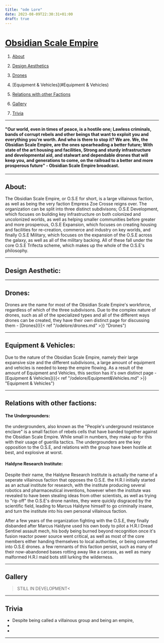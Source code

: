 ```yaml
---
title: "ode Lore"
date: 2023-08-09T22:30:31+01:00
draft: true
---
```


# <u>Obsidian Scale Empire</u>

1. [About](#about)

2. [Design Aesthetics](#design%20aesthetic)

3. [Drones](#Drones)

4. [Equipment & Vehicles](#Equipment & Vehicles)

5. [Relations with other Factions](#relationships)

6. [Gallery](#gallery)

7. [Trivia](#trivia)

---

#### "Our world, even in times of peace, is a hostile one; Lawless criminals, bands of corrupt rebels and other beings that want to exploit you and everything you're worth. And who is there to stop it? We are. We, the Obsidian Scale Empire, are the ones spearheading a better future; With state of the art housing and facilities, Strong and sturdy infrastructure and developmental aid, and stalwart and dependable drones that will keep you, and generations to come, on the railroad to a better and more prosperous future" - Obsidian Scale Empire broadcast.

---

## About:

The Obsidian Scale Empire, or O.S.E for short, is a large villainous faction, as well as being the very faction Empress Zoe Crosse reigns over. The organization can be split into three distinct subdivisons; O.S.E Development, which focuses on building key infrastructure on both colonized and uncolonized worlds, as well as helping smaller communities before greater and more prosperous, O.S.E Expansion, which focuses on creating housing and facilities for re-creation, commerce and industry on key worlds, and finally O.S.E Military, which focuses on the expansion of the O.S.E across the galaxy, as well as all of the military backing. All of these fall under the core O.S.E Trifecta scheme, which makes up the whole of the O.S.E's philosophy. 

---

## Design Aesthetic:



---

## Drones:

Drones are the name for most of the Obsidian Scale Empire's workforce, regardless of which of the three subdivisons. Due to the complex nature of drones, such as all of the specialized types and all of the different ways drones can be created, they have their own distinct page for discussing them - [Drones]({{< ref "/odelore/drones.md" >}} "Drones") 

---

## Equipment & Vehicles:

Due to the nature of the Obsidian Scale Empire, namely their large expansive size and the different subdivisons, a large amount of equipment and vehicles is needed to keep the empire flowing. As a result of the amount of Equipment and Vehicles, this section has it's own distinct page - [Equipment & Vehicles]({{< ref "/odelore/Equipment&Vehicles.md" >}} "Equipment & Vehicles") 

---

## Relations with other factions:

#### The Undergrounders:

the undergrounders, also known as the "People's underground resistance enclave" is a small faction of rebels cells that have banded together against the Obsidian Scale Empire. While small in numbers, they make up for this with their usage of guerilla tactics. The undergrounders are the key opposition to the O.S.E, and relations with the group have been hostile at best, and explosive at worst.

#### Haldyne Research Institute:

Despite their name, the Haldyne Research Institute is actually the name of a seperate villainous faction that opposes the O.S.E. the H.R.I initially started as an actual institute for research, with the institute producing several robotics and pharmaceutical inventions, however when the institute was revealed to have been stealing ideas from other scientists, as well as trying to "rip off" the O.S.E's drone nanites, they were quickly disgraced by the scientific field, leading to Marcus Haldyne himself to go criminally insane, and turn the institute into his own personal villainous faction. 

After a few years of the organization fighting with the O.S.E, they finally disbanded after Marcus Haldyne used his own body to pilot a H.R.I Dread Sentinel assault mech, his body being burned beyond recognition once it's fusion reactor power source went critical, as well as most of the core members either handing themselves to local authorities, or being converted into O.S.E drones. a few remnants of this faction persist, such as many of their now-abandoned bases rotting away like a carcass, as well as many malformed H.R.I maid bots still lurking the wilderness.

---

## Gallery

> STILL IN DEVELOPMENT<

<!---{{< gallery match="images/gallery/*" sortOrder="desc" rowHeight="150" margins="5" thumbnailResizeOptions="250x250 q90 Lanczos" showExif=true previewType="blur" embedPreview=true loadJQuery=true >}}
-->

---

## Trivia

- Despite being called a villainous group and being an empire,
- 
- 

---